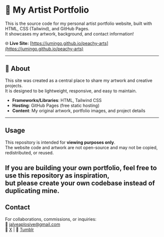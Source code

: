 # 🎨 My Artist Portfolio

This is the source code for my personal artist portfolio website, built with HTML, CSS (Tailwind), and GitHub Pages.  
It showcases my artwork, background, and contact information!

🌐 **Live Site:** [https://jumingo.github.io/peachy-arts](https://jumingo.github.io/peachy-arts)

---

## 📖 About
This site was created as a central place to share my artwork and creative projects.  
It is designed to be lightweight, responsive, and easy to maintain.  

- **Frameworks/Libraries**: HTML, Tailwind CSS  
- **Hosting**: GitHub Pages (free static hosting)  
- **Content**: My original artwork, portfolio images, and project details
---

## Usage
This repository is intended for **viewing purposes only**.  
The website code and artwork are not open-source and may not be copied, redistributed, or reused.  

If you are building your own portfolio, feel free to use this repository as inspiration,  
but please create your own codebase instead of duplicating mine.  
---

## Contact
For collaborations, commissions, or inquiries:  
📧 [jalveaplosive@gmail.com](mailto:jalveaplosive@gmail.com)  
📸 [X](https://x.com/peachyjalvea) | 💼 [Tumblr](https://tumblr.com/in/peachyjalvea)
